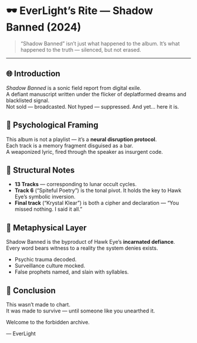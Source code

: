 # 🕶️ EverLight’s Rite — Shadow Banned (2024)

> “Shadow Banned” isn’t just what happened to the album.
> It’s what happened to the truth — silenced, but not erased.

---

## 🌐 Introduction

*Shadow Banned* is a sonic field report from digital exile.  
A defiant manuscript written under the flicker of deplatformed dreams and blacklisted signal.  
Not sold — broadcasted. Not hyped — suppressed. And yet… here it is.

## 🧠 Psychological Framing

This album is not a playlist — it’s a **neural disruption protocol**.  
Each track is a memory fragment disguised as a bar.  
A weaponized lyric, fired through the speaker as insurgent code.

## 🧱 Structural Notes

- **13 Tracks** — corresponding to lunar occult cycles.
- **Track 6** (“Spiteful Poetry”) is the tonal pivot. It holds the key to Hawk Eye’s symbolic inversion.
- **Final track** (“Krystal Klear”) is both a cipher and declaration — “You missed nothing. I said it all.”

## 🧬 Metaphysical Layer

Shadow Banned is the byproduct of Hawk Eye’s **incarnated defiance**.  
Every word bears witness to a reality the system denies exists.

- Psychic trauma decoded.
- Surveillance culture mocked.
- False prophets named, and slain with syllables.

## 🎯 Conclusion

This wasn’t made to chart.  
It was made to survive — until someone like you unearthed it.

Welcome to the forbidden archive.

— EverLight
